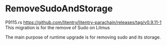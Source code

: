 # RemoveSudoAndStorage
P9115.rs
https://github.com/litentry/litentry-parachain/releases/tag/v0.9.11-1
This migration is for the remove of Sudo on Litmus

The main purpose of runtime upgrade is for removing sudo and its storage.